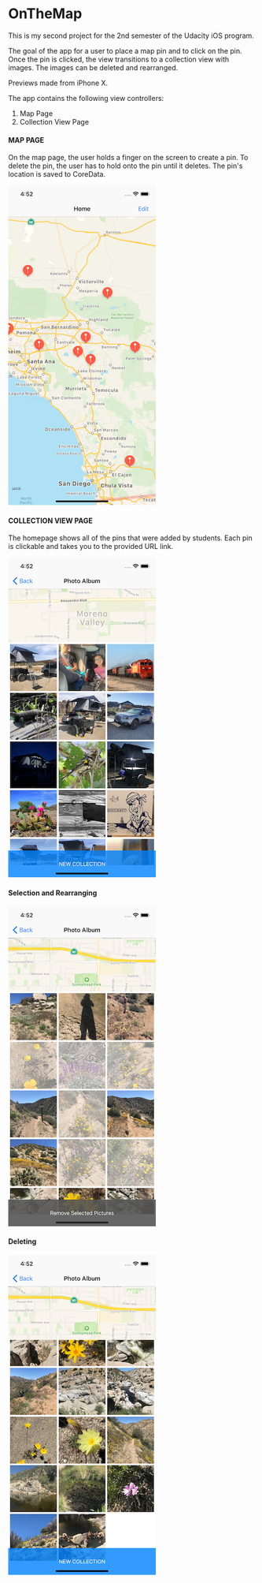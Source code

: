 # OnTheMap

This is my second project for the 2nd semester of the Udacity iOS program. 

The goal of the app for a user to place a map pin and to click on the pin. Once the pin is clicked, the view transitions to a collection view with images. The images can be deleted and rearranged. 

Previews made from iPhone X. 

The app contains the following view controllers:

1. Map Page
2. Collection View Page

#### MAP PAGE
On the map page, the user holds a finger on the screen to create a pin. To delete the pin, the user has to hold onto the pin until it deletes. The pin's location is saved to CoreData.

![image](https://github.com/giorell/VirtualTourist/blob/master/virtualtourist_images/vt_mappins.png)

#### COLLECTION VIEW PAGE
The homepage shows all of the pins that were added by students. Each pin is clickable and takes you to the provided URL link. 

![image](https://github.com/giorell/VirtualTourist/blob/master/virtualtourist_images/vt_collectionview.png)

#### Selection and Rearranging
![image](https://github.com/giorell/VirtualTourist/blob/master/virtualtourist_images/vt_selection.png)

#### Deleting
![image](https://github.com/giorell/VirtualTourist/blob/master/virtualtourist_images/vt_deleting.png)
